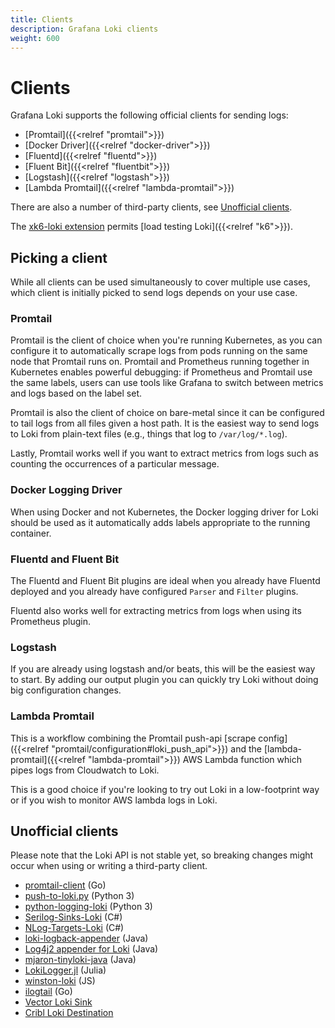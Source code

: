 ```yaml
---
title: Clients
description: Grafana Loki clients
weight: 600
---
```

# Clients

Grafana Loki supports the following official clients for sending logs:

- [Promtail]({{<relref "promtail">}})
- [Docker Driver]({{<relref "docker-driver">}})
- [Fluentd]({{<relref "fluentd">}})
- [Fluent Bit]({{<relref "fluentbit">}})
- [Logstash]({{<relref "logstash">}})
- [Lambda Promtail]({{<relref "lambda-promtail">}})

There are also a number of third-party clients, see [Unofficial clients](#unofficial-clients).

The [xk6-loki extension](https://github.com/grafana/xk6-loki) permits [load testing Loki]({{<relref "k6">}}).

## Picking a client

While all clients can be used simultaneously to cover multiple use cases, which
client is initially picked to send logs depends on your use case.

### Promtail

Promtail is the client of choice when you're running Kubernetes, as you can
configure it to automatically scrape logs from pods running on the same node
that Promtail runs on. Promtail and Prometheus running together in Kubernetes
enables powerful debugging: if Prometheus and Promtail use the same labels,
users can use tools like Grafana to switch between metrics and logs based on the
label set.

Promtail is also the client of choice on bare-metal since it can be configured
to tail logs from all files given a host path. It is the easiest way to send
logs to Loki from plain-text files (e.g., things that log to `/var/log/*.log`).

Lastly, Promtail works well if you want to extract metrics from logs such as
counting the occurrences of a particular message.

### Docker Logging Driver

When using Docker and not Kubernetes, the Docker logging driver for Loki should
be used as it automatically adds labels appropriate to the running container.

### Fluentd and Fluent Bit

The Fluentd and Fluent Bit plugins are ideal when you already have Fluentd deployed
and you already have configured `Parser` and `Filter` plugins.

Fluentd also works well for extracting metrics from logs when using its
Prometheus plugin.

### Logstash

If you are already using logstash and/or beats, this will be the easiest way to start.
By adding our output plugin you can quickly try Loki without doing big configuration changes.

### Lambda Promtail

This is a workflow combining the Promtail push-api [scrape config]({{<relref "promtail/configuration#loki_push_api">}}) and the [lambda-promtail]({{<relref "lambda-promtail">}}) AWS Lambda function which pipes logs from Cloudwatch to Loki.

This is a good choice if you're looking to try out Loki in a low-footprint way or if you wish to monitor AWS lambda logs in Loki.

## Unofficial clients

Please note that the Loki API is not stable yet, so breaking changes might occur
when using or writing a third-party client.

- [promtail-client](https://github.com/afiskon/promtail-client) (Go)
- [push-to-loki.py](https://github.com/sleleko/devops-kb/blob/master/python/push-to-loki.py) (Python 3)
- [python-logging-loki](https://pypi.org/project/python-logging-loki/) (Python 3)
- [Serilog-Sinks-Loki](https://github.com/JosephWoodward/Serilog-Sinks-Loki) (C#)
- [NLog-Targets-Loki](https://github.com/corentinaltepe/nlog.loki) (C#)
- [loki-logback-appender](https://github.com/loki4j/loki-logback-appender) (Java)
- [Log4j2 appender for Loki](https://github.com/tkowalcz/tjahzi) (Java)
- [mjaron-tinyloki-java](https://github.com/mjfryc/mjaron-tinyloki-java) (Java)
- [LokiLogger.jl](https://github.com/JuliaLogging/LokiLogger.jl) (Julia)
- [winston-loki](https://github.com/JaniAnttonen/winston-loki) (JS)
- [ilogtail](https://github.com/alibaba/ilogtail) (Go)
- [Vector Loki Sink](https://vector.dev/docs/reference/configuration/sinks/loki/)
- [Cribl Loki Destination](https://docs.cribl.io/stream/destinations-loki)
